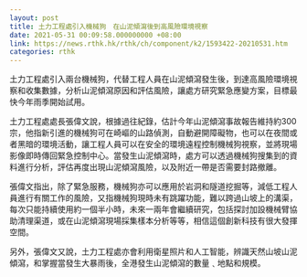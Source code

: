 ```yaml
---
layout: post
title: 土力工程處引入機械狗　在山泥傾瀉後到高風險環境視察
date: 2021-05-31 00:09:58.000000000 +08:00
link: https://news.rthk.hk/rthk/ch/component/k2/1593422-20210531.htm
categories: rthk
---
```


土力工程處引入兩台機械狗，代替工程人員在山泥傾瀉發生後，到達高風險環境視察和收集數據，分析山泥傾瀉原因和評估風險，讓處方研究緊急應變方案，目標最快今年雨季開始試用。

土力工程處處長張偉文說，根據過往紀錄，估計今年山泥傾瀉事故報告維持約300宗，他指新引進的機械狗可在崎嶇的山路偵測，自動避開障礙物，也可以在夜間或者黑暗的環境活動，讓工程人員可以在安全的環境遠程控制機械狗視察，並將現場影像即時傳回緊急控制中心。當發生山泥傾瀉時，處方可以透過機械狗搜集到的資料進行分析，評估再度出現山泥傾瀉風險，以及附近一帶是否需要封路撤離。

張偉文指出，除了緊急服務，機械狗亦可以應用於岩洞和隧道挖掘等，減低工程人員進行有關工作的風險，又指機械狗現時未有跳躍功能，難以跨過山坡上的溝渠，每次只能持續使用約一個半小時，未來一兩年會繼續研究，包括探討加設機械臂協助清理渠道，或在山泥傾瀉現場採集樣本分析等等，相信這個創新科技有很大發揮空間。

另外，張偉文又說，土力工程處亦會利用衛星照片和人工智能，辨識天然山坡山泥傾瀉，和掌握當發生大暴雨後，全港發生山泥傾瀉的數量﹑地點和規模。

